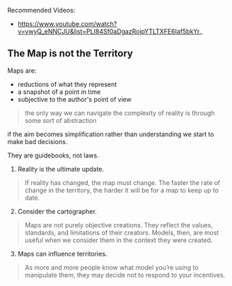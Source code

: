 Recommended Videos:
- https://www.youtube.com/watch?v=ywyQ_eNNCJU&list=PLI84Sf0aDgazRojpYTLTXFE6Iaf5bkYr_

## The Map is not the Territory

Maps are:
- reductions of what they represent
- a snapshot of a point in time
- subjective to the author's point of view

> the only way we can navigate the complexity of reality is through some sort of abstraction

if the aim becomes simplification rather than understanding we start to make bad decisions.

They are guidebooks, not laws.

1. Reality is the ultimate update.
> If reality has changed, the map must change.
> The faster the rate of change in the territory, the harder it will be for a map to keep up to date.
2. Consider the cartographer.
> Maps are not purely objective creations. They reflect the values, standards, and limitations of their creators.
> Models, then, are most useful when we consider them in the context they were created.
3. Maps can influence territories.
> As more and more people know what model you’re using to manipulate them, they may decide not to respond to your incentives.
